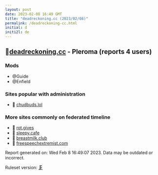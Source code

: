 ```yaml
---
layout: post
date: 2023-02-08 16:49 GMT
title: "deadreckoning.cc (2023/02/08)"
permalink: /deadreckoning-cc.html
initial: d
initi2l: de
---
```


## 🐘[deadreckoning.cc](https://deadreckoning.cc) - Pleroma (reports 4 users)

### Mods
 * @Guide
 * @Enfield

### Sites popular with administration

* 🧸 [chudbuds.lol](/chudbuds-lol.html)

### More sites commonly on federated timeline

* 🧸 [rot.gives](/rot-gives.html)
* 🧸 [sleepy.cafe](/sleepy-cafe.html)
* 🧸 [breastmilk.club](/breastmilk-club.html)
* 🐘 [freespeechextremist.com](/freespeechextremist-com.html)

Report generated on: Wed Feb  8 16:49:07 2023. Data may be outdated or incorrect.

Ruleset version: [🗜](/version-clamp)
